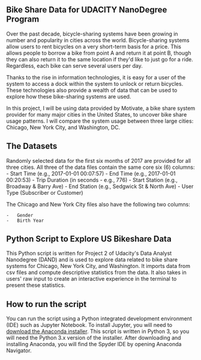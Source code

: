 Bike Share Data for UDACITY NanoDegree Program
-----------------------------------------------------------------------------------
Over the past decade, bicycle-sharing systems have been growing in number and popularity in cities across the world. Bicycle-sharing systems allow users to rent bicycles on a very short-term basis for a price. This allows people to borrow a bike from point A and return it at point B, though they can also return it to the same location if they'd like to just go for a ride. Regardless, each bike can serve several users per day.

Thanks to the rise in information technologies, it is easy for a user of the system to access a dock within the system to unlock or return bicycles. These technologies also provide a wealth of data that can be used to explore how these bike-sharing systems are used.

In this project, I will be using data provided by Motivate, a bike share system provider for many major cities in the United States, to uncover bike share usage patterns. I will compare the system usage between three large cities: Chicago, New York City, and Washington, DC.



The Datasets
-----------------------------------------------------------------------------------
Randomly selected data for the first six months of 2017 are provided for all three cities. All three of the data files contain the same core six (6) columns:
    -	Start Time (e.g., 2017-01-01 00:07:57)
    -	End Time (e.g., 2017-01-01 00:20:53)
    -	Trip Duration (in seconds - e.g., 776)
    -	Start Station (e.g., Broadway & Barry Ave)
    -	End Station (e.g., Sedgwick St & North Ave)
    -	User Type (Subscriber or Customer)

The Chicago and New York City files also have the following two columns:

    -	Gender
    -	Birth Year


Python Script to Explore US Bikeshare Data
-----------------------------------------------------------------------------------
This Python script is written for Project 2 of Udacity's Data Analyst Nanodegree (DAND) and is used to explore data related to bike share systems for Chicago, New York City, and Washington. It imports data from csv files and compute descriptive statistics from the data. It also takes in users' raw input to create an interactive experience in the terminal to present these statistics.


How to run the script
-----------------------------------------------------------------------------------
You can run the script using a Python integrated development environment (IDE) such as Jupyter Notebook. To install Jupyter, you will need to [download the Anaconda installer](https://www.anaconda.com/download/). This script is written in Python 3, so you will need the Python 3.x version of the installer. After downloading and installing Anaconda, you will find the Spyder IDE by opening Anaconda Navigator.